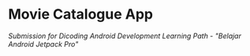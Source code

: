 # Movie Catalogue App

*Submission for Dicoding Android Development Learning Path - "Belajar Android Jetpack Pro"*
